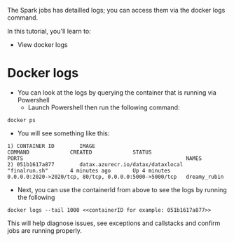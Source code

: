 The Spark jobs has detailled logs; you can access them via the docker logs command.

In this tutorial, you'll learn to:
 - View docker logs

# Docker logs
 - You can look at the logs by querying the container that is running via Powershell
   - Launch Powershell then run the following command:
```
docker ps
```

 - You will see something like this:</br>

```
1) CONTAINER ID        IMAGE                                         COMMAND             CREATED             STATUS              PORTS                                                    NAMES
2) 051b1617a877        datax.azurecr.io/datax/dataxlocal   "finalrun.sh"       4 minutes ago       Up 4 minutes        0.0.0.0:2020->2020/tcp, 80/tcp, 0.0.0.0:5000->5000/tcp   dreamy_rubin
```
  - Next, you can use the containerId from above to see the logs by running the following
```
docker logs --tail 1000 <<containerID for example: 051b1617a877>>
```

This will help diagnose issues, see exceptions and callstacks and confirm jobs are running properly.